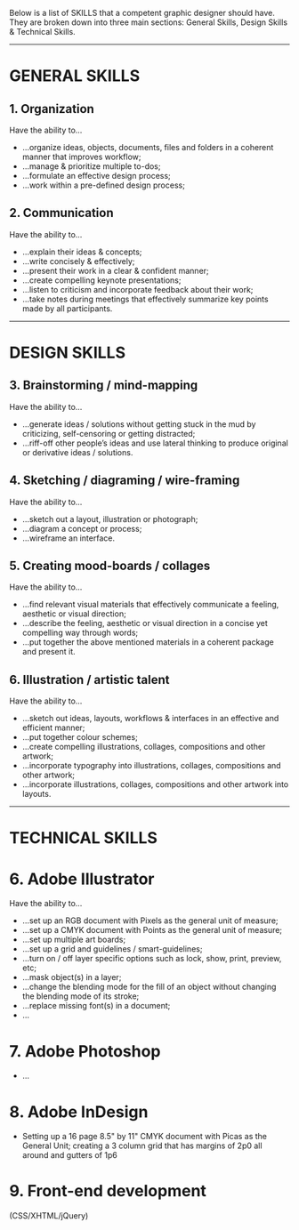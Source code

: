 Below is a list of SKILLS that a competent graphic designer should have. They are broken down into three main sections: General Skills, Design Skills & Technical Skills.

______________
# GENERAL SKILLS

## 1. Organization
Have the ability to…
* …organize ideas, objects, documents, files and folders in a coherent manner that improves workflow;
* …manage & prioritize multiple to-dos;
* …formulate an effective design process;
* …work within a pre-defined design process;

## 2. Communication
Have the ability to…
* …explain their ideas & concepts;
* …write concisely & effectively; 
* …present their work in a clear & confident manner;
* …create compelling keynote presentations;
* …listen to criticism and incorporate feedback about their work;
* …take notes during meetings that effectively summarize key points made by all participants.

_____________
# DESIGN SKILLS

## 3. Brainstorming / mind-mapping
Have the ability to…
* …generate ideas / solutions without getting stuck in the mud by criticizing, self-censoring or getting distracted;
* …riff-off other people’s ideas and use lateral thinking to produce original or derivative ideas / solutions.

## 4. Sketching / diagraming / wire-framing
Have the ability to…
* …sketch out a layout, illustration or photograph;
* …diagram a concept or process;
* …wireframe an interface.

## 5. Creating mood-boards / collages
Have the ability to…
* …find relevant visual materials that effectively communicate a feeling, aesthetic or visual direction;
* …describe the feeling, aesthetic or visual direction in a concise yet compelling way through words;
* …put together the above mentioned materials in a coherent package and present it.

## 6. Illustration / artistic talent
Have the ability to…
* …sketch out ideas, layouts, workflows & interfaces in an effective and efficient manner;
* …put together colour schemes;
* …create compelling illustrations, collages, compositions and other artwork;
* …incorporate typography into illustrations, collages, compositions and other artwork;
* …incorporate  illustrations, collages, compositions and other artwork into layouts.

________________
# TECHNICAL SKILLS

# 6. Adobe Illustrator
Have the ability to…
* …set up an RGB document with Pixels as the general unit of measure;
* …set up a CMYK document with Points as the general unit of measure;
* …set up multiple art boards;
* …set up a grid and guidelines / smart-guidelines;
* …turn on / off layer specific options such as 	lock, show, print, preview, etc;
* …mask object(s) in a layer;
* …change the blending mode for the fill of an object without changing the blending mode of its stroke;
* …replace missing font(s) in a document;
* …

# 7. Adobe Photoshop
- …

# 8. Adobe InDesign
- Setting up a 16 page 8.5" by 11" CMYK document with Picas as the General Unit; creating a 3 column grid that has margins of 2p0 all around and gutters of 1p6

# 9. Front-end development
(CSS/XHTML/jQuery)

